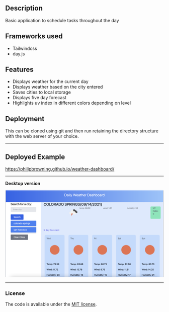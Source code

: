 ## Description
Basic application to schedule tasks throughout the day

## Frameworks used
* Tailwindcss
* day.js

## Features
* Displays weather for the current day 
* Displays weather based on the city entered
* Saves cities to local storage
* Displays five day forecast
* Highlights uv index in different colors depending on level

## Deployment
This can be cloned using git and then run retaining the directory structure with the web server of your choice.
<hr>

## Deployed Example
<https://philipbrowning.github.io/weather-dashboard/>
<hr>



<b>Desktop version</b>

![Picture of main weather page](./assets/screen-shot1.png "Mobile first screen")
<hr>


### License
The code is available under the [MIT license](https://github.com/h5bp/html5-boilerplate/blob/master/LICENSE.txt).
